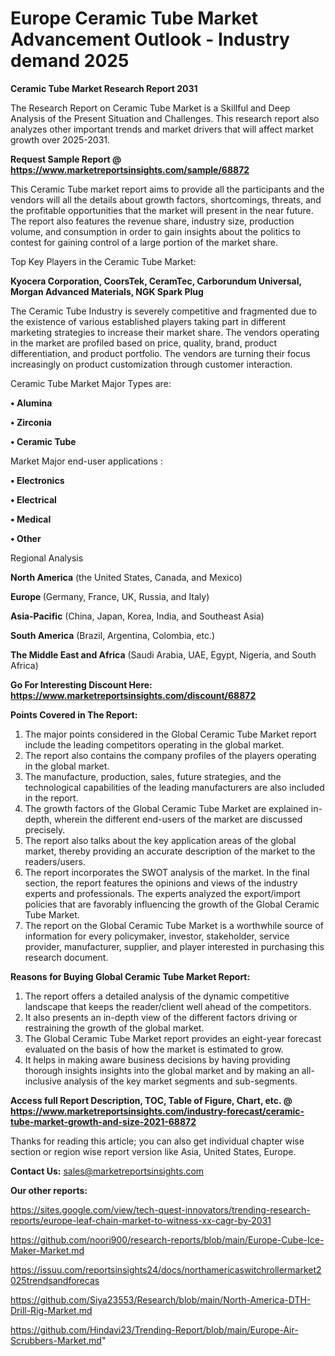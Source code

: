 # Europe Ceramic Tube Market Advancement Outlook - Industry demand 2025

<strong>Ceramic Tube Market Research Report 2031</strong>

The Research Report on Ceramic Tube Market is a Skillful and Deep Analysis of the Present Situation and Challenges. This research report also analyzes other important trends and market drivers that will affect market growth over 2025-2031.

<strong>Request Sample Report @ <a href=https://www.marketreportsinsights.com/sample/68872>https://www.marketreportsinsights.com/sample/68872</a></strong>

This Ceramic Tube market report aims to provide all the participants and the vendors will all the details about growth factors, shortcomings, threats, and the profitable opportunities that the market will present in the near future. The report also features the revenue share, industry size, production volume, and consumption in order to gain insights about the politics to contest for gaining control of a large portion of the market share.

Top Key Players in the Ceramic Tube Market:

<strong>Kyocera Corporation, CoorsTek, CeramTec, Carborundum Universal, Morgan Advanced Materials, NGK Spark Plug</strong>

The Ceramic Tube Industry is severely competitive and fragmented due to the existence of various established players taking part in different marketing strategies to increase their market share. The vendors operating in the market are profiled based on price, quality, brand, product differentiation, and product portfolio. The vendors are turning their focus increasingly on product customization through customer interaction.

Ceramic Tube Market Major Types are:

<strong>• Alumina

• Zirconia

• Ceramic Tube</strong>

Market Major end-user applications :

<strong>• Electronics

• Electrical

• Medical

• Other</strong>

Regional Analysis

</u><strong><b>North America</b></strong> (the United States, Canada, and Mexico)

<strong><b>Europe </b></strong>(Germany, France, UK, Russia, and Italy)

<strong><b>Asia-Pacific</b></strong> (China, Japan, Korea, India, and Southeast Asia)

<strong><b>South America</b></strong> (Brazil, Argentina, Colombia, etc.)

<strong><b>The Middle East and Africa</b></strong> (Saudi Arabia, UAE, Egypt, Nigeria, and South Africa)

<strong>Go For Interesting Discount Here: <a href=https://www.marketreportsinsights.com/discount/68872>https://www.marketreportsinsights.com/discount/68872</a></strong>

<strong>Points Covered in The Report:</strong>
<ol>
  <li>The major points considered in the Global Ceramic Tube Market report include the leading competitors operating in the global market.</li>
  <li>The report also contains the company profiles of the players operating in the global market.</li>
  <li>The manufacture, production, sales, future strategies, and the technological capabilities of the leading manufacturers are also included in the report.</li>
  <li>The growth factors of the Global Ceramic Tube Market are explained in-depth, wherein the different end-users of the market are discussed precisely.</li>
  <li>The report also talks about the key application areas of the global market, thereby providing an accurate description of the market to the readers/users.</li>
  <li>The report incorporates the SWOT analysis of the market. In the final section, the report features the opinions and views of the industry experts and professionals. The experts analyzed the export/import policies that are favorably influencing the growth of the Global Ceramic Tube Market.</li>
  <li>The report on the Global Ceramic Tube Market is a worthwhile source of information for every policymaker, investor, stakeholder, service provider, manufacturer, supplier, and player interested in purchasing this research document.</li>
</ol>
<strong>Reasons for Buying Global Ceramic Tube Market Report:</strong>

<ol>
  <li>The report offers a detailed analysis of the dynamic competitive landscape that keeps the reader/client well ahead of the competitors.</li>
  <li>It also presents an in-depth view of the different factors driving or restraining the growth of the global market.</li>
  <li>The Global Ceramic Tube Market report provides an eight-year forecast evaluated on the basis of how the market is estimated to grow.</li>
  <li>It helps in making aware business decisions by having providing thorough insights insights into the global market and by making an all-inclusive analysis of the key market segments and sub-segments.</li>
</ol>
<strong>Access full Report Description, TOC, Table of Figure, Chart, etc. @ <a href=https://www.marketreportsinsights.com/industry-forecast/ceramic-tube-market-growth-and-size-2021-68872>https://www.marketreportsinsights.com/industry-forecast/ceramic-tube-market-growth-and-size-2021-68872</a></strong>


Thanks for reading this article; you can also get individual chapter wise section or region wise report version like Asia, United States, Europe.

<strong>Contact Us:</strong>
sales@marketreportsinsights.com

<strong>Our other reports:</strong>

<a href=https://sites.google.com/view/tech-quest-innovators/trending-research-reports/europe-leaf-chain-market-to-witness-xx-cagr-by-2031>https://sites.google.com/view/tech-quest-innovators/trending-research-reports/europe-leaf-chain-market-to-witness-xx-cagr-by-2031</a>

<a href=https://github.com/noori900/research-reports/blob/main/Europe-Cube-Ice-Maker-Market.md>https://github.com/noori900/research-reports/blob/main/Europe-Cube-Ice-Maker-Market.md</a>

<a href=https://issuu.com/reportsinsights24/docs/northamericaswitchrollermarket2025trendsandforecas>https://issuu.com/reportsinsights24/docs/northamericaswitchrollermarket2025trendsandforecas</a>

<a href=https://github.com/Siya23553/Research/blob/main/North-America-DTH-Drill-Rig-Market.md>https://github.com/Siya23553/Research/blob/main/North-America-DTH-Drill-Rig-Market.md</a>

<a href=https://github.com/Hindavi23/Trending-Report/blob/main/Europe-Air-Scrubbers-Market.md>https://github.com/Hindavi23/Trending-Report/blob/main/Europe-Air-Scrubbers-Market.md</a>"
